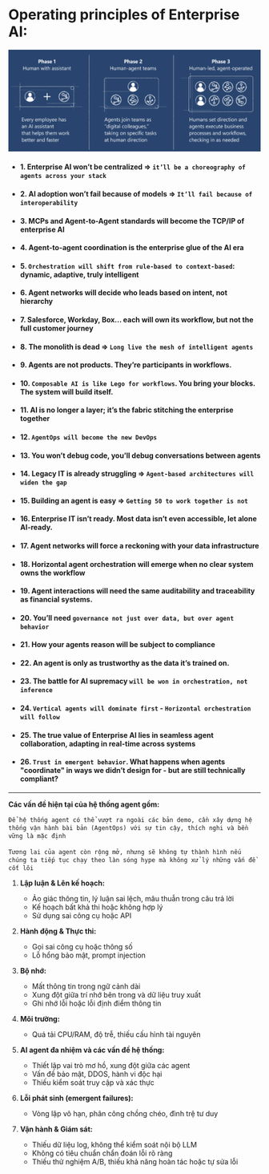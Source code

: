 # Operating principles of Enterprise AI:
![](./media/ai-transformation-journey.png)

- #### 1. Enterprise AI won’t be centralized => `it’ll be a choreography of agents across your stack`
- #### 2. AI adoption won’t fail because of models => `It’ll fail because of interoperability`
- #### 3. MCPs and Agent-to-Agent standards will become the TCP/IP of enterprise AI
- #### 4. Agent-to-agent coordination is the enterprise glue of the AI era
- #### 5. `Orchestration will shift from rule-based to context-based`: dynamic, adaptive, truly intelligent
- #### 6. Agent networks will decide who leads based on intent, not hierarchy
- #### 7. Salesforce, Workday, Box... each will own its workflow, but not the full customer journey
- #### 8. The monolith is dead => `Long live the mesh of intelligent agents`
- #### 9. Agents are not products. They’re participants in workflows.
- #### 10. `Composable AI is like Lego for workflows`. You bring your blocks. The system will build itself.
- #### 11. AI is no longer a layer; it’s the fabric stitching the enterprise together
- #### 12. `AgentOps will become the new DevOps`
- #### 13. You won’t debug code, you’ll debug conversations between agents
- #### 14. Legacy IT is already struggling => `Agent-based architectures will widen the gap`
- #### 15. Building an agent is easy => `Getting 50 to work together is not`
- #### 16. Enterprise IT isn’t ready. Most data isn’t even accessible, let alone AI-ready.
- #### 17. Agent networks will force a reckoning with your data infrastructure
- #### 18. Horizontal agent orchestration will emerge when no clear system owns the workflow
- #### 19. Agent interactions will need the same auditability and traceability as financial systems.
- #### 20. You’ll need `governance not just over data, but over agent behavior`
- #### 21. How your agents reason will be subject to compliance
- #### 22. An agent is only as trustworthy as the data it’s trained on.
- #### 23. The battle for AI supremacy `will be won in orchestration, not inference`
- #### 24. `Vertical agents will dominate first` - `Horizontal orchestration will follow`
- #### 25. The true value of Enterprise AI lies in seamless agent collaboration, adapting in real-time across systems 
- #### 26. `Trust in emergent behavior`. What happens when agents "coordinate" in ways we didn’t design for - but are still technically compliant?

---
**Các vấn đề hiện tại của hệ thống agent gồm:**
```
Để hệ thống agent có thể vượt ra ngoài các bản demo, cần xây dựng hệ thống vận hành bài bản (AgentOps) với sự tin cậy, thích nghi và bền vững là mặc định

Tương lai của agent còn rộng mở, nhưng sẽ không tự thành hình nếu chúng ta tiếp tục chạy theo làn sóng hype mà không xử lý những vấn đề cốt lõi
```

1. **Lập luận & Lên kế hoạch:**

   * Ảo giác thông tin, lý luận sai lệch, mâu thuẫn trong câu trả lời
   * Kế hoạch bất khả thi hoặc không hợp lý
   * Sử dụng sai công cụ hoặc API

2. **Hành động & Thực thi:**

   * Gọi sai công cụ hoặc thông số
   * Lỗ hổng bảo mật, prompt injection

3. **Bộ nhớ:**

   * Mất thông tin trong ngữ cảnh dài
   * Xung đột giữa trí nhớ bên trong và dữ liệu truy xuất
   * Ghi nhớ lỗi hoặc lỗi định điểm thông tin

4. **Môi trường:**

   * Quá tải CPU/RAM, độ trễ, thiếu cấu hình tài nguyên

5. **AI agent đa nhiệm và các vấn đề hệ thống:**

   * Thiết lập vai trò mơ hồ, xung đột giữa các agent
   * Vấn đề bảo mật, DDOS, hành vi độc hại
   * Thiếu kiểm soát truy cập và xác thực

6. **Lỗi phát sinh (emergent failures):**

   * Vòng lặp vô hạn, phân công chồng chéo, đình trệ tư duy

7. **Vận hành & Giám sát:**

   * Thiếu dữ liệu log, không thể kiểm soát nội bộ LLM
   * Không có tiêu chuẩn chẩn đoán lỗi rõ ràng
   * Thiếu thử nghiệm A/B, thiếu khả năng hoàn tác hoặc tự sửa lỗi

